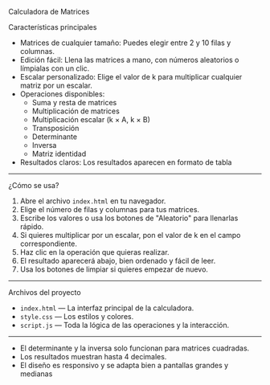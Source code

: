 Calculadora de Matrices
 
 Características principales

- Matrices de cualquier tamaño: Puedes elegir entre 2 y 10 filas y columnas.
- Edición fácil: Llena las matrices a mano, con números aleatorios o límpialas con un clic.
- Escalar personalizado: Elige el valor de k para multiplicar cualquier matriz por un escalar.
- Operaciones disponibles:
  - Suma y resta de matrices
  - Multiplicación de matrices
  - Multiplicación escalar (k × A, k × B)
  - Transposición 
  - Determinante 
  - Inversa 
  - Matriz identidad 
- Resultados claros: Los resultados aparecen en formato de tabla
---

 ¿Cómo se usa?

1. Abre el archivo `index.html` en tu navegador.
2. Elige el número de filas y columnas para tus matrices.
3. Escribe los valores o usa los botones de "Aleatorio" para llenarlas rápido.
4. Si quieres multiplicar por un escalar, pon el valor de k en el campo correspondiente.
5. Haz clic en la operación que quieras realizar.
6. El resultado aparecerá abajo, bien ordenado y fácil de leer.
7. Usa los botones de limpiar si quieres empezar de nuevo.

---

Archivos del proyecto

- `index.html` — La interfaz principal de la calculadora.
- `style.css` — Los estilos y colores.
- `script.js` — Toda la lógica de las operaciones y la interacción.

---


- El determinante y la inversa solo funcionan para matrices cuadradas.
- Los resultados muestran hasta 4 decimales.
- El diseño es responsivo y se adapta bien a pantallas grandes y medianas

